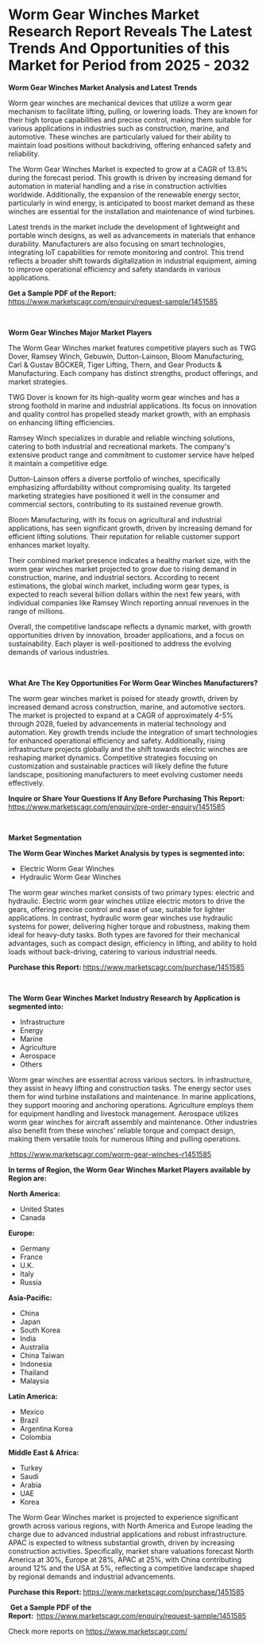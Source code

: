 <p><h1>Worm Gear Winches Market Research Report Reveals The Latest Trends And Opportunities of this Market for Period from 2025 - 2032</h1></p><p><strong>Worm Gear Winches Market Analysis and Latest Trends</strong></p>
<p><p>Worm gear winches are mechanical devices that utilize a worm gear mechanism to facilitate lifting, pulling, or lowering loads. They are known for their high torque capabilities and precise control, making them suitable for various applications in industries such as construction, marine, and automotive. These winches are particularly valued for their ability to maintain load positions without backdriving, offering enhanced safety and reliability.</p><p>The Worm Gear Winches Market is expected to grow at a CAGR of 13.8% during the forecast period. This growth is driven by increasing demand for automation in material handling and a rise in construction activities worldwide. Additionally, the expansion of the renewable energy sector, particularly in wind energy, is anticipated to boost market demand as these winches are essential for the installation and maintenance of wind turbines.</p><p>Latest trends in the market include the development of lightweight and portable winch designs, as well as advancements in materials that enhance durability. Manufacturers are also focusing on smart technologies, integrating IoT capabilities for remote monitoring and control. This trend reflects a broader shift towards digitalization in industrial equipment, aiming to improve operational efficiency and safety standards in various applications.</p></p>
<p><strong>Get a Sample PDF of the Report:&nbsp;</strong> <a href="https://www.marketscagr.com/enquiry/request-sample/1451585?utm_campaign=2483&utm_medium=2&utm_source=Github&utm_content=ia&utm_term=09042025&utm_id=worm-gear-winches">https://www.marketscagr.com/enquiry/request-sample/1451585</a></p>
<p>&nbsp;</p>
<p><strong>Worm Gear Winches Major Market Players</strong></p>
<p><p>The Worm Gear Winches market features competitive players such as TWG Dover, Ramsey Winch, Gebuwin, Dutton-Lainson, Bloom Manufacturing, Carl & Gustav BÖCKER, Tiger Lifting, Thern, and Gear Products & Manufacturing. Each company has distinct strengths, product offerings, and market strategies.</p><p>TWG Dover is known for its high-quality worm gear winches and has a strong foothold in marine and industrial applications. Its focus on innovation and quality control has propelled steady market growth, with an emphasis on enhancing lifting efficiencies.</p><p>Ramsey Winch specializes in durable and reliable winching solutions, catering to both industrial and recreational markets. The company's extensive product range and commitment to customer service have helped it maintain a competitive edge.</p><p>Dutton-Lainson offers a diverse portfolio of winches, specifically emphasizing affordability without compromising quality. Its targeted marketing strategies have positioned it well in the consumer and commercial sectors, contributing to its sustained revenue growth.</p><p>Bloom Manufacturing, with its focus on agricultural and industrial applications, has seen significant growth, driven by increasing demand for efficient lifting solutions. Their reputation for reliable customer support enhances market loyalty.</p><p>Their combined market presence indicates a healthy market size, with the worm gear winches market projected to grow due to rising demand in construction, marine, and industrial sectors. According to recent estimations, the global winch market, including worm gear types, is expected to reach several billion dollars within the next few years, with individual companies like Ramsey Winch reporting annual revenues in the range of millions.</p><p>Overall, the competitive landscape reflects a dynamic market, with growth opportunities driven by innovation, broader applications, and a focus on sustainability. Each player is well-positioned to address the evolving demands of various industries.</p></p>
<p>&nbsp;</p>
<p><strong>What Are The Key Opportunities For Worm Gear Winches Manufacturers?</strong></p>
<p><p>The worm gear winches market is poised for steady growth, driven by increased demand across construction, marine, and automotive sectors. The market is projected to expand at a CAGR of approximately 4-5% through 2028, fueled by advancements in material technology and automation. Key growth trends include the integration of smart technologies for enhanced operational efficiency and safety. Additionally, rising infrastructure projects globally and the shift towards electric winches are reshaping market dynamics. Competitive strategies focusing on customization and sustainable practices will likely define the future landscape, positioning manufacturers to meet evolving customer needs effectively.</p></p>
<p><strong>Inquire or Share Your Questions If Any Before Purchasing This Report:</strong> <a href="https://www.marketscagr.com/enquiry/pre-order-enquiry/1451585?utm_campaign=2483&utm_medium=2&utm_source=Github&utm_content=ia&utm_term=09042025&utm_id=worm-gear-winches">https://www.marketscagr.com/enquiry/pre-order-enquiry/1451585</a></p>
<p>&nbsp;</p>
<p><strong>Market Segmentation</strong></p>
<p><strong>The Worm Gear Winches Market Analysis by types is segmented into:</strong></p>
<p><ul><li>Electric Worm Gear Winches</li><li>Hydraulic Worm Gear Winches</li></ul></p>
<p><p>The worm gear winches market consists of two primary types: electric and hydraulic. Electric worm gear winches utilize electric motors to drive the gears, offering precise control and ease of use, suitable for lighter applications. In contrast, hydraulic worm gear winches use hydraulic systems for power, delivering higher torque and robustness, making them ideal for heavy-duty tasks. Both types are favored for their mechanical advantages, such as compact design, efficiency in lifting, and ability to hold loads without back-driving, catering to various industrial needs.</p></p>
<p><strong>Purchase this Report:&nbsp;</strong><a href="https://www.marketscagr.com/purchase/1451585?utm_campaign=2483&utm_medium=2&utm_source=Github&utm_content=ia&utm_term=09042025&utm_id=worm-gear-winches">https://www.marketscagr.com/purchase/1451585</a></p>
<p>&nbsp;</p>
<p><strong>The Worm Gear Winches Market Industry Research by Application is segmented into:</strong></p>
<p><ul><li>Infrastructure</li><li>Energy</li><li>Marine</li><li>Agriculture</li><li>Aerospace</li><li>Others</li></ul></p>
<p><p>Worm gear winches are essential across various sectors. In infrastructure, they assist in heavy lifting and construction tasks. The energy sector uses them for wind turbine installations and maintenance. In marine applications, they support mooring and anchoring operations. Agriculture employs them for equipment handling and livestock management. Aerospace utilizes worm gear winches for aircraft assembly and maintenance. Other industries also benefit from these winches' reliable torque and compact design, making them versatile tools for numerous lifting and pulling operations.</p></p>
<p><a href="https://www.marketscagr.com/worm-gear-winches-r1451585?utm_campaign=2483&utm_medium=2&utm_source=Github&utm_content=ia&utm_term=09042025&utm_id=worm-gear-winches">&nbsp;https://www.marketscagr.com/worm-gear-winches-r1451585</a></p>
<p><strong>In terms of Region, the Worm Gear Winches Market Players available by Region are:</strong></p>
<p>
    <p> <strong> North America: </strong>
        <ul>
            <li>United States</li>
            <li>Canada</li>
        </ul>
        </p> 
    <p> <strong> Europe: </strong>
        <ul>
            <li>Germany</li>
            <li>France</li>
            <li>U.K.</li>
            <li>Italy</li>
            <li>Russia</li>
        </ul>
        </p> 
    <p> <strong> Asia-Pacific: </strong>
        <ul>
            <li>China</li>
            <li>Japan</li>
            <li>South Korea</li>
            <li>India</li>
            <li>Australia</li>
            <li>China Taiwan</li>
            <li>Indonesia</li>
            <li>Thailand</li>
            <li>Malaysia</li>
        </ul>
        </p> 
    <p> <strong> Latin America: </strong>
        <ul>
            <li>Mexico</li>
            <li>Brazil</li>
            <li>Argentina Korea</li>
            <li>Colombia</li>
        </ul>
        </p> 
    <p> <strong> Middle East & Africa: </strong>
        <ul>
            <li>Turkey</li>
            <li>Saudi</li>
            <li>Arabia</li>
            <li>UAE</li>
            <li>Korea</li>
        </ul>
    </p>
    </p>
<p><p>The Worm Gear Winches market is projected to experience significant growth across various regions, with North America and Europe leading the charge due to advanced industrial applications and robust infrastructure. APAC is expected to witness substantial growth, driven by increasing construction activities. Specifically, market share valuations forecast North America at 30%, Europe at 28%, APAC at 25%, with China contributing around 12% and the USA at 5%, reflecting a competitive landscape shaped by regional demands and industrial advancements.</p></p>
<p><strong>Purchase this Report: </strong><a href="https://www.marketscagr.com/purchase/1451585?utm_campaign=2483&utm_medium=2&utm_source=Github&utm_content=ia&utm_term=09042025&utm_id=worm-gear-winches">https://www.marketscagr.com/purchase/1451585</a></p>
<p>&nbsp;<strong>Get a Sample PDF of the Report:&nbsp;&nbsp;</strong><a href="https://www.marketscagr.com/enquiry/request-sample/1451585?utm_campaign=2483&utm_medium=2&utm_source=Github&utm_content=ia&utm_term=09042025&utm_id=worm-gear-winches">https://www.marketscagr.com/enquiry/request-sample/1451585</a></p>
<p><strong></strong></p>
<p>Check more reports on <a href="https://www.marketscagr.com/?utm_campaign=2483&utm_medium=2&utm_source=Github&utm_content=ia&utm_term=09042025&utm_id=worm-gear-winches">https://www.marketscagr.com/</a></p>
